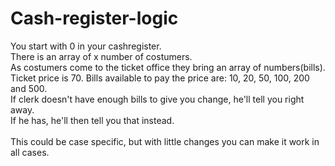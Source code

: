 # Cash-register-logic
You start with 0 in your cashregister. <br>
There is an array of x number of costumers. <br>
As costumers come to the ticket office they bring an array of numbers(bills). <br>
Ticket price is 70. Bills available to pay the price are: 10, 20, 50, 100, 200 and 500.<br>
If clerk doesn't have enough bills to give you change, he'll tell you right away. <br>
If he has, he'll then tell you that instead. <br>
<br>
This could be case specific, but with little changes you can make it work in all cases.
